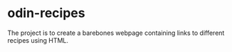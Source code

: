 # odin-recipes
The project is to create a barebones webpage containing links to different recipes using HTML.